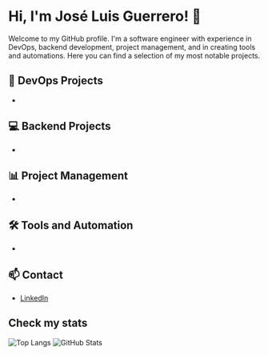 # Hi, I'm José Luis Guerrero! 👋

Welcome to my GitHub profile. I'm a software engineer with experience in DevOps, backend development, project management, and in creating tools and automations. Here you can find a selection of my most notable projects.

## 🔧 DevOps Projects
- 

## 💻 Backend Projects
- 

## 📊 Project Management
- 

## 🛠️ Tools and Automation
- 

## 📫 Contact
- [LinkedIn](https://www.linkedin.com/in/guerrerojl777/)

## Check my stats

![Top Langs](https://github-readme-stats.vercel.app/api/top-langs/?username=guerrerojl777&layout=compact&theme=tokyonight&langs_count=100&count_private=true)
![GitHub Stats](https://github-readme-stats.vercel.app/api?username=guerrerojl777&show_icons=true&theme=tokyonight&count_private=true)
